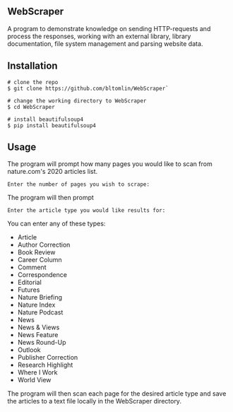 ## WebScraper
A program to demonstrate knowledge on sending HTTP-requests and process the responses, working with an external library, library documentation, file system management and parsing website data.

## Installation

```
# clone the repo
$ git clone https://github.com/bltomlin/WebScraper`

# change the working directory to WebScraper
$ cd WebScraper

# install beautifulsoup4
$ pip install beautifulsoup4
```

## Usage

The program will prompt how many pages you would like to scan from nature.com's 2020 articles list.

```
Enter the number of pages you wish to scrape:
```
The program will then prompt 
```
Enter the article type you would like results for:
```
You can enter any of these types:
- Article
- Author Correction
- Book Review
- Career Column
- Comment
- Correspondence
- Editorial
- Futures
- Nature Briefing
- Nature Index
- Nature Podcast
- News
- News & Views
- News Feature
- News Round-Up
- Outlook
- Publisher Correction
- Research Highlight
- Where I Work
- World View 

The program will then scan each page for the desired article type and save the articles to a text file locally in the WebScraper directory.
